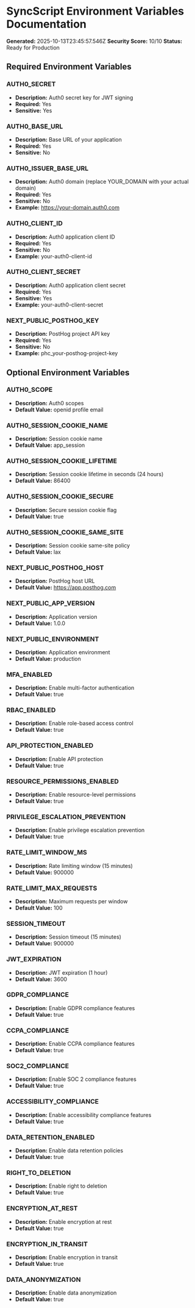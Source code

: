 # SyncScript Environment Variables Documentation

**Generated:** 2025-10-13T23:45:57.546Z
**Security Score:** 10/10
**Status:** Ready for Production

## Required Environment Variables

### AUTH0_SECRET
- **Description:** Auth0 secret key for JWT signing
- **Required:** Yes
- **Sensitive:** Yes

### AUTH0_BASE_URL
- **Description:** Base URL of your application
- **Required:** Yes
- **Sensitive:** No

### AUTH0_ISSUER_BASE_URL
- **Description:** Auth0 domain (replace YOUR_DOMAIN with your actual domain)
- **Required:** Yes
- **Sensitive:** No
- **Example:** https://your-domain.auth0.com

### AUTH0_CLIENT_ID
- **Description:** Auth0 application client ID
- **Required:** Yes
- **Sensitive:** No
- **Example:** your-auth0-client-id

### AUTH0_CLIENT_SECRET
- **Description:** Auth0 application client secret
- **Required:** Yes
- **Sensitive:** Yes
- **Example:** your-auth0-client-secret

### NEXT_PUBLIC_POSTHOG_KEY
- **Description:** PostHog project API key
- **Required:** Yes
- **Sensitive:** No
- **Example:** phc_your-posthog-project-key

## Optional Environment Variables

### AUTH0_SCOPE
- **Description:** Auth0 scopes
- **Default Value:** openid profile email

### AUTH0_SESSION_COOKIE_NAME
- **Description:** Session cookie name
- **Default Value:** app_session

### AUTH0_SESSION_COOKIE_LIFETIME
- **Description:** Session cookie lifetime in seconds (24 hours)
- **Default Value:** 86400

### AUTH0_SESSION_COOKIE_SECURE
- **Description:** Secure session cookie flag
- **Default Value:** true

### AUTH0_SESSION_COOKIE_SAME_SITE
- **Description:** Session cookie same-site policy
- **Default Value:** lax

### NEXT_PUBLIC_POSTHOG_HOST
- **Description:** PostHog host URL
- **Default Value:** https://app.posthog.com

### NEXT_PUBLIC_APP_VERSION
- **Description:** Application version
- **Default Value:** 1.0.0

### NEXT_PUBLIC_ENVIRONMENT
- **Description:** Application environment
- **Default Value:** production

### MFA_ENABLED
- **Description:** Enable multi-factor authentication
- **Default Value:** true

### RBAC_ENABLED
- **Description:** Enable role-based access control
- **Default Value:** true

### API_PROTECTION_ENABLED
- **Description:** Enable API protection
- **Default Value:** true

### RESOURCE_PERMISSIONS_ENABLED
- **Description:** Enable resource-level permissions
- **Default Value:** true

### PRIVILEGE_ESCALATION_PREVENTION
- **Description:** Enable privilege escalation prevention
- **Default Value:** true

### RATE_LIMIT_WINDOW_MS
- **Description:** Rate limiting window (15 minutes)
- **Default Value:** 900000

### RATE_LIMIT_MAX_REQUESTS
- **Description:** Maximum requests per window
- **Default Value:** 100

### SESSION_TIMEOUT
- **Description:** Session timeout (15 minutes)
- **Default Value:** 900000

### JWT_EXPIRATION
- **Description:** JWT expiration (1 hour)
- **Default Value:** 3600

### GDPR_COMPLIANCE
- **Description:** Enable GDPR compliance features
- **Default Value:** true

### CCPA_COMPLIANCE
- **Description:** Enable CCPA compliance features
- **Default Value:** true

### SOC2_COMPLIANCE
- **Description:** Enable SOC 2 compliance features
- **Default Value:** true

### ACCESSIBILITY_COMPLIANCE
- **Description:** Enable accessibility compliance features
- **Default Value:** true

### DATA_RETENTION_ENABLED
- **Description:** Enable data retention policies
- **Default Value:** true

### RIGHT_TO_DELETION
- **Description:** Enable right to deletion
- **Default Value:** true

### ENCRYPTION_AT_REST
- **Description:** Enable encryption at rest
- **Default Value:** true

### ENCRYPTION_IN_TRANSIT
- **Description:** Enable encryption in transit
- **Default Value:** true

### DATA_ANONYMIZATION
- **Description:** Enable data anonymization
- **Default Value:** true

